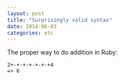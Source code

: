 ```yaml
---
layout: post
title: "Surprisingly valid syntax"
date: 2014-06-03
categories: etc
---
```


The proper way to do addition in Ruby:

    2+-+-+-+-+-+-+4
    => 6
